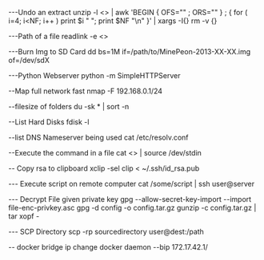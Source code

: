 ---Undo an extract
unzip -l <<FILENAME>> |  awk 'BEGIN { OFS="" ; ORS="" } ; { for ( i=4; i<NF; i++ ) print $i " "; print $NF "\n" }' | xargs -I{} rm -v {}

---Path of a file
readlink -e <<FILENAME>>

---Burn Img to SD Card
dd bs=1M if=/path/to/MinePeon-2013-XX-XX.img of=/dev/sdX

---Python Webserver
python -m SimpleHTTPServer

--Map full network fast
nmap -F 192.168.0.1/24

--filesize of folders
du -sk * | sort -n

--List Hard Disks
fdisk -l

--list DNS Nameserver being used
cat /etc/resolv.conf

--Execute the command in a file
cat <<FILENAME>> | source /dev/stdin

-- Copy rsa to clipboard
xclip -sel clip < ~/.ssh/id_rsa.pub

--- Execute script on remote computer
cat /some/script | ssh user@server

--- Decrypt File given private key
gpg --allow-secret-key-import --import file-enc-privkey.asc
gpg -d config -o config.tar.gz
gunzip -c config.tar.gz | tar xopf -

--- SCP Directory
scp -rp sourcedirectory user@dest:/path

-- docker bridge ip change
docker daemon --bip 172.17.42.1/<subnet>
